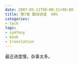 ```yaml
---
date: 2007-05-11T00:00:11+08:00
title: 第7章 翻译进度  60%
categories:
- tech
tags:
- symfony
- book
- translation
---
```

最近进度慢，杂事太多。
